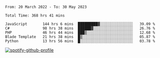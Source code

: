 <!--START_SECTION:waka-->

```text
From: 20 March 2022 - To: 30 May 2023

Total Time: 368 hrs 41 mins

JavaScript       144 hrs 6 mins  █████████▓░░░░░░░░░░░░░░░   39.09 %
C#               98 hrs 38 mins  ██████▓░░░░░░░░░░░░░░░░░░   26.76 %
PHP              46 hrs 44 mins  ███▒░░░░░░░░░░░░░░░░░░░░░   12.68 %
Blade Template   21 hrs 38 mins  █▒░░░░░░░░░░░░░░░░░░░░░░░   05.87 %
Python           13 hrs 56 mins  █░░░░░░░░░░░░░░░░░░░░░░░░   03.78 %
```

<!--END_SECTION:waka-->
[![spotify-github-profile](https://spotify-github-profile.vercel.app/api/view?uid=c00zprrvy9xiloa9qnco3hmng&cover_image=true&theme=novatorem&show_offline=false&background_color=121212&bar_color=53b14f&bar_color_cover=false)](https://spotify-github-profile.vercel.app/api/view?uid=c00zprrvy9xiloa9qnco3hmng&redirect=true)
